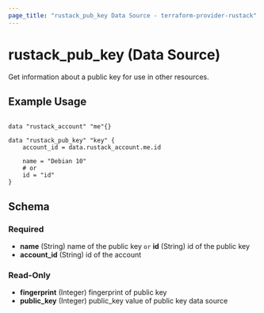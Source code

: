 ```yaml
---
page_title: "rustack_pub_key Data Source - terraform-provider-rustack"
---
```

# rustack_pub_key (Data Source)

Get information about a public key for use in other resources. 

## Example Usage

```hcl

data "rustack_account" "me"{}

data "rustack_pub_key" "key" {
    account_id = data.rustack_account.me.id
    
    name = "Debian 10"
    # or
    id = "id"
}

```

## Schema

### Required

- **name** (String) name of the public key `or` **id** (String) id of the public key
- **account_id** (String) id of the account

### Read-Only

- **fingerprint** (Integer) fingerprint of public key
- **public_key** (Integer) public_key value of public key data source
